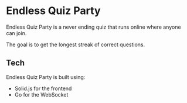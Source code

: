 # Endless Quiz Party

Endless Quiz Party is a never ending quiz that runs online where anyone can join.

The goal is to get the longest streak of correct questions.

## Tech

Endless Quiz Party is built using:

- Solid.js for the frontend
- Go for the WebSocket
